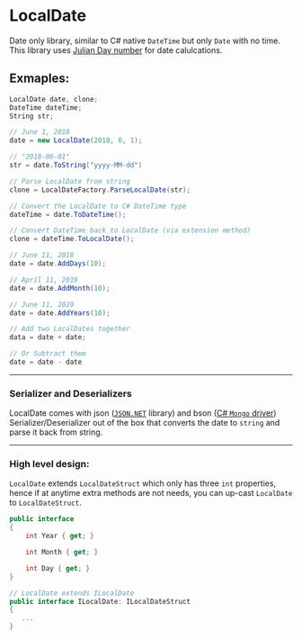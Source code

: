 # LocalDate

Date only library, similar to C# native `DateTime` but only `Date` with no time. This library uses [Julian Day number](https://en.wikipedia.org/wiki/Julian_day) for date calulcations.

## Exmaples:
```csharp
LocalDate date, clone;
DateTime dateTime;
String str;

// June 1, 2018
date = new LocalDate(2018, 6, 1);

// "2018-06-01"
str = date.ToString("yyyy-MM-dd")

// Parse LocalDate from string
clone = LocalDateFactory.ParseLocalDate(str);

// Convert the LocalDate to C# DateTime type
dateTime = date.ToDateTime();

// Convert DateTime back to LocalDate (via extension method)
clone = dateTime.ToLocalDate();

// June 11, 2018
date = date.AddDays(10);

// April 11, 2019
date = date.AddMonth(10);

// June 11, 2029
date = date.AddYears(10);

// Add two LocalDates together
data = date + date;

// Or Subtract them
date = date - date
```
---------
### Serializer and Deserializers
LocalDate comes with json ([`JSON.NET`](https://github.com/JamesNK/Newtonsoft.Json) library) and bson ([C# `Mongo` driver](https://github.com/mongodb/mongo-csharp-driver)) Serializer/Deserializer out of the box that converts the date to `string` and parse it back from string.

---------
### High level design:
`LocalDate` extends `LocalDateStruct` which only has three `int` properties, hence if at anytime extra methods are not needs, you can up-cast `LocalDate` to  `LocalDateStruct`.

```csharp
public interface 
{
    int Year { get; }

    int Month { get; }

    int Day { get; }
}

// LocalDate extends ILocalDate
public interface ILocalDate: ILocalDateStruct
{
   ...
}
```
